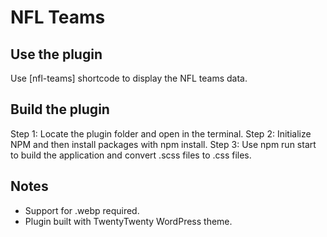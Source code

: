 # NFL Teams

## Use the plugin

Use [nfl-teams] shortcode to display the NFL teams data.

## Build the plugin

Step 1: Locate the plugin folder and open in the terminal.
Step 2: Initialize NPM and then install packages with npm install.
Step 3: Use npm run start to build the application and convert .scss files to .css files.

## Notes

-   Support for .webp required.
-   Plugin built with TwentyTwenty WordPress theme.
